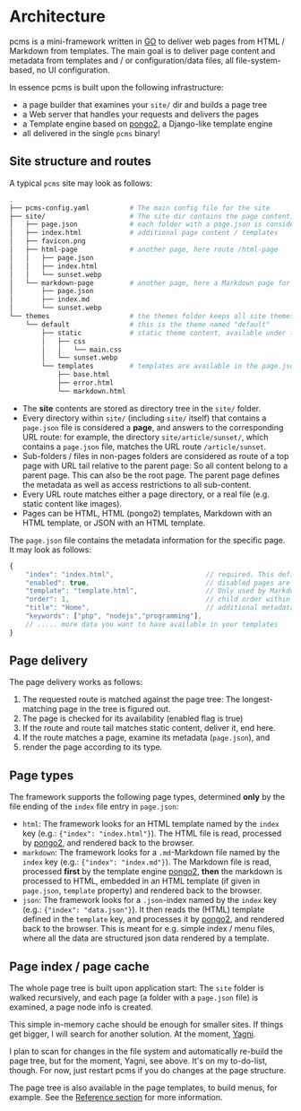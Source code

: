 # Architecture

pcms is a mini-framework written in [GO](https://go.dev/) to deliver web pages from HTML / Markdown from templates.
The main goal is to deliver page content and metadata from templates and / or configuration/data files, all file-system-based, no UI configuration.

In essence pcms is built upon the following infrastructure:

* a page builder that examines your `site/` dir and builds a page tree
* a Web server that handles your requests and delivers the pages
* a Template engine based on [pongo2](https://github.com/flosch/pongo2), a Django-like template engine
* all delivered in the single `pcms` binary!

## Site structure and routes

A typical `pcms` site may look as follows:

```sh
.
├── pcms-config.yaml          # The main config file for the site
├── site/                     # The site dir contains the page content, and listens to the "/" route
│   ├── page.json             # each folder with a page.json is considered a "page"
│   ├── index.html            # additional page content / templates
│   ├── favicon.png
│   ├── html-page             # another page, here route /html-page
│   │   ├── page.json
│   │   ├── index.html
│   │   └── sunset.webp
│   └── markdown-page         # another page, here a Markdown page for the route /markdown-page
│       ├── page.json
│       ├── index.md
│       └── sunset.webp
└── themes                    # the themes folder keeps all site themes
    └── default               # this is the theme named "default"
        ├── static            # static theme content, available under the /theme/static route
        │   ├── css
        │   │   └── main.css
        │   └── sunset.webp
        └── templates         # templates are available in the page.json's template config for single pages
            ├── base.html
            ├── error.html
            └── markdown.html
```

* The **site** contents are stored as directory tree in the `site/` folder.
* Every directory within `site/` (including `site/` itself) that contains a `page.json` file is considered a **page**, and answers to the corresponding URL route:
  for example, the directory `site/article/sunset/`, which contains a `page.json` file, matches the URL route `/article/sunset`.
* Sub-folders / files in non-pages folders are considered as route of a top page with URL tail relative to the parent page:
  So all content belong to a parent page. This can also be the root page. The parent page
  defines the metadata as well as access restrictions to all sub-content.
* Every URL route matches either a page directory, or a real file (e.g. static content like images).
* Pages can be HTML, HTML (pongo2) templates, Markdown with an HTML template, or JSON with an HTML template.

The `page.json` file contains the metadata information for the specific page. It may look as follows:

```js
{
    "index": "index.html",                       // required. This defines the page type as well as the included template.
    "enabled": true,                             // disabled pages are not delivered by a route, but still added to the page tree.
    "template": "template.html",                 // Only used by Markdown or JSON pages, this is the template used to embed and process the original data / markdown.
    "order": 1,                                  // child order within the parent page. This can be everything, it will be ordered naturally.
    "title": "Home",                             // additional metadata, like page title, keywords etc. This info is available in the page templates.
    "keywords": ["php", "nodejs","programming"],
    // ..... more data you want to have available in your templates
}
```

## Page delivery

The page delivery works as follows:

1. The requested route is matched against the page tree: The longest-matching page in the tree is figured out.
2. The page is checked for its availability (enabled flag is true)
3. If the route and route tail matches static content, deliver it, end here.
4. If the route matches a page, examine its metadata (`page.json`), and
5. render the page according to its type.

## Page types

The framework supports the following page types, determined **only** by the file ending of the `index` file entry in `page.json`:

* `html`: The framework looks for an HTML template named by the `index` key (e.g.: `{"index": "index.html"}`). The HTML file
    is read, processed by [pongo2](https://github.com/flosch/pongo2), and rendered back to the browser.
* `markdown`: The framework looks for a `.md`-Markdown file named by the `index` key (e.g.: `{"index": "index.md"}`). The Markdown file
    is read, processed **first** by the template engine [pongo2](https://github.com/flosch/pongo2), **then** the markdown is processed to HTML, embedded in an HTML template (if given in `page.json`, `template` property) and rendered back to the browser.
* `json`: The framework looks for a `.json`-index named by the `index` key (e.g.: `{"index": "data.json"}`).
  It then reads the (HTML) template defined in the `template` key, and processes it by [pongo2](https://github.com/flosch/pongo2), and rendered back to the browser.
  This is meant for e.g. simple index / menu files, where all the data are structured json data rendered by a template.

## Page index / page cache

The whole page tree is built upon application start: The `site` folder is walked recursively, and each page (a folder with a `page.json` file) is
examined, a page node info is created.

This simple in-memory cache should be enough for smaller sites. If things get bigger, I will search for another solution. At the moment, [Yagni](https://www.martinfowler.com/bliki/Yagni.html).

I plan to scan for changes in the file system and automatically re-build the page tree, but
for the moment, Yagni, see above. It's on my to-do-list, though. For now, just restart pcms if you do
changes at the page structure.

The page tree is also available in the page templates, to build menus, for example. See the [Reference section]({{base}}/reference) for more information.
